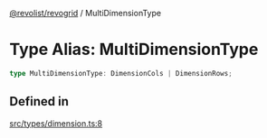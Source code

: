 [@revolist/revogrid](README.md) / MultiDimensionType

# Type Alias: MultiDimensionType

```ts
type MultiDimensionType: DimensionCols | DimensionRows;
```

## Defined in

[src/types/dimension.ts:8](https://github.com/revolist/revogrid/blob/1ac09c9216d3d9dcf169b93db55034b60bfdcc8e/src/types/dimension.ts#L8)
